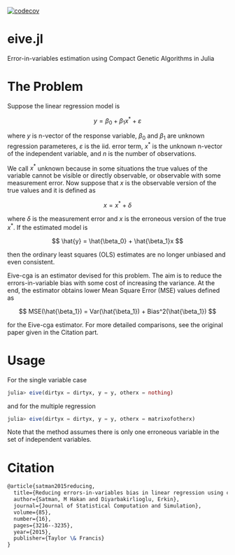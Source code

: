 [![codecov](https://codecov.io/gh/jbytecode/eive.jl/branch/main/graph/badge.svg?token=KMF7H1DS01)](https://codecov.io/gh/jbytecode/eive.jl)

# eive.jl
Error-in-variables estimation using Compact Genetic Algorithms in Julia

# The Problem 

Suppose the linear regression model is 

$$
y = \beta_0 + \beta_1 x^* + \varepsilon
$$

where $y$ is n-vector of the response variable, $\beta_0$ and $\beta_1$ are unknown regression parameteres, $\varepsilon$ is the iid. error term, $x^*$ is the unknown n-vector of the independent variable, and $n$ is the number of observations.

We call $x^*$ unknown because in some situations the true values of the variable cannot be visible or directly observable, or observable with some measurement error. Now suppose that $x$ is the observable version of the true values and it is defined as 

$$
x = x^* + \delta
$$

where $\delta$ is the measurement error and $x$ is the erroneous version of the true $x^*$. If the estimated model is 

$$
\hat{y} = \hat{\beta_0} + \hat{\beta_1}x 
$$

then the ordinary least squares (OLS) estimates are no longer unbiased and even consistent. 

Eive-cga is an estimator devised for this problem. The aim is to reduce the errors-in-variable bias with some cost of increasing the variance. At the end, the estimator obtains lower Mean Square Error (MSE) values defined as

$$
MSE(\hat{\beta_1}) = Var(\hat{\beta_1}) + Bias^2(\hat{\beta_1})
$$

for the Eive-cga estimator. For more detailed comparisons, see the original paper given in the Citation part. 

# Usage 

For the single variable case 

```Julia 
julia> eive(dirtyx = dirtyx, y = y, otherx = nothing) 
```

and for the multiple regression 

```Julia 
julia> eive(dirtyx = dirtyx, y = y, otherx = matrixofotherx) 
```

Note that the method assumes there is only one erroneous variable in the set of independent variables.

# Citation

```latex
@article{satman2015reducing,
  title={Reducing errors-in-variables bias in linear regression using compact genetic algorithms},
  author={Satman, M Hakan and Diyarbakirlioglu, Erkin},
  journal={Journal of Statistical Computation and Simulation},
  volume={85},
  number={16},
  pages={3216--3235},
  year={2015},
  publisher={Taylor \& Francis}
}
```